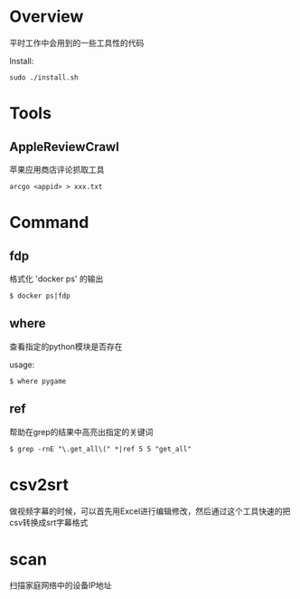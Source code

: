 Overview
=====

平时工作中会用到的一些工具性的代码

Install:

```
sudo ./install.sh
```

# Tools

## AppleReviewCrawl

苹果应用商店评论抓取工具

```
arcgo <appid> > xxx.txt 
```

# Command

## fdp

格式化 'docker ps' 的输出

```
$ docker ps|fdp
```



## where

查看指定的python模块是否存在

usage:

``` 
$ where pygame
```

## ref

帮助在grep的结果中高亮出指定的关键词


```
$ grep -rnE "\.get_all\(" *|ref 5 5 "get_all"
```

# csv2srt

做视频字幕的时候，可以首先用Excel进行编辑修改，然后通过这个工具快速的把csv转换成srt字幕格式

# scan

扫描家庭网络中的设备IP地址
